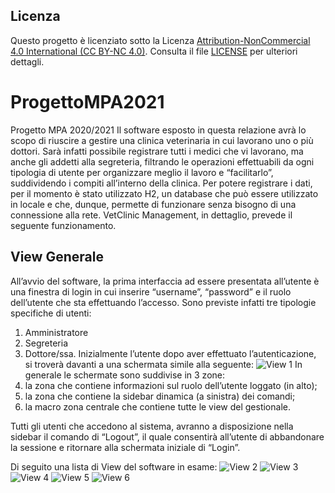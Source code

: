 ## Licenza

Questo progetto è licenziato sotto la Licenza [Attribution-NonCommercial 4.0 International (CC BY-NC 4.0)](https://creativecommons.org/licenses/by-nc/4.0/).
Consulta il file [LICENSE](LICENSE) per ulteriori dettagli.

# ProgettoMPA2021
Progetto MPA 2020/2021
Il software esposto in questa relazione avrà lo scopo di riuscire a gestire una clinica veterinaria in cui lavorano uno o più dottori. 
Sarà infatti possibile registrare tutti i medici che vi lavorano, ma anche gli addetti alla segreteria, filtrando le operazioni effettuabili da ogni tipologia di utente per organizzare meglio il lavoro e “facilitarlo”, suddividendo i compiti all’interno della clinica.
Per potere registrare i dati, per il momento è stato utilizzato H2, un database che può essere utilizzato in locale e che, dunque, permette di funzionare senza bisogno di una connessione alla rete.
VetClinic Management, in dettaglio, prevede il seguente funzionamento.
## View Generale
All’avvio del software, la prima interfaccia ad essere presentata all’utente è una finestra di login in cui inserire “username”, “password” e il ruolo dell’utente che sta effettuando l’accesso.
Sono previste infatti tre tipologie specifiche di utenti:
1. Amministratore
2. Segreteria
3. Dottore/ssa.
   Inizialmente l’utente dopo aver effettuato l’autenticazione, si troverà davanti a una schermata simile alla seguente: 
![View 1](https://user-images.githubusercontent.com/56923471/274726222-36fae07b-24d9-494d-ae0a-eb30378f3f71.png)
In generale le schermate sono suddivise in 3 zone: 
1. la zona che contiene informazioni sul ruolo dell’utente loggato (in alto);
2. la zona che contiene la sidebar dinamica (a sinistra) dei comandi;
3. la macro zona centrale che contiene tutte le view del gestionale.

Tutti gli utenti che accedono al sistema, avranno a disposizione nella sidebar il comando di “Logout”, il quale consentirà all’utente di abbandonare la sessione e ritornare alla schermata iniziale di “Login”. 

Di seguito una lista di View del software in esame: 
![View 2](https://user-images.githubusercontent.com/56923471/274727443-23ba8b38-913e-4c32-9eb4-ce60ff4e9600.png)
![View 3](https://user-images.githubusercontent.com/56923471/274727451-c94e7753-4807-4096-94c8-134ce5499185.png)
![View 4](https://user-images.githubusercontent.com/56923471/274727474-7139dc13-20bf-4b66-b025-be7bce71a529.png)
![View 5](https://user-images.githubusercontent.com/56923471/274727489-34d52ac8-d6ac-4b2f-a54a-ec0df36b545a.png)
![View 6](https://user-images.githubusercontent.com/56923471/274727503-c1435c9b-78d5-4401-86e9-73f33b108abf.png)
